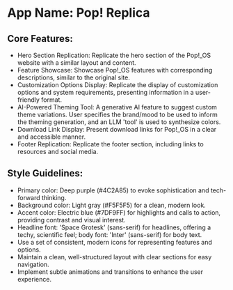 # **App Name**: Pop! Replica

## Core Features:

- Hero Section Replication: Replicate the hero section of the Pop!_OS website with a similar layout and content.
- Feature Showcase: Showcase Pop!_OS features with corresponding descriptions, similar to the original site.
- Customization Options Display: Replicate the display of customization options and system requirements, presenting information in a user-friendly format.
- AI-Powered Theming Tool: A generative AI feature to suggest custom theme variations. User specifies the brand/mood to be used to inform the theming generation, and an LLM 'tool' is used to synthesize colors.
- Download Link Display: Present download links for Pop!_OS in a clear and accessible manner.
- Footer Replication: Replicate the footer section, including links to resources and social media.

## Style Guidelines:

- Primary color: Deep purple (#4C2A85) to evoke sophistication and tech-forward thinking.
- Background color: Light gray (#F5F5F5) for a clean, modern look.
- Accent color: Electric blue (#7DF9FF) for highlights and calls to action, providing contrast and visual interest.
- Headline font: 'Space Grotesk' (sans-serif) for headlines, offering a techy, scientific feel; body font: 'Inter' (sans-serif) for body text.
- Use a set of consistent, modern icons for representing features and options.
- Maintain a clean, well-structured layout with clear sections for easy navigation.
- Implement subtle animations and transitions to enhance the user experience.